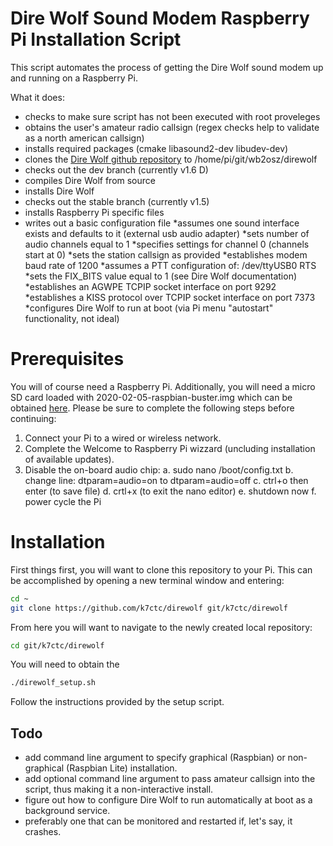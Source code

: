 # Dire Wolf Sound Modem Raspberry Pi Installation Script

This script automates the process of getting the Dire Wolf sound modem up and running on a Raspberry Pi.

What it does:
* checks to make sure script has not been executed with root proveleges
* obtains the user's amateur radio callsign (regex checks help to validate as a north american callsign)
* installs required packages (cmake libasound2-dev libudev-dev)
* clones the [Dire Wolf github repository](https://github.com/wb2osz/direwolf) to /home/pi/git/wb2osz/direwolf
* checks out the dev branch (currently v1.6 D)
* compiles Dire Wolf from source
* installs Dire Wolf
* checks out the stable branch (currently v1.5)
* installs Raspberry Pi specific files
* writes out a basic configuration file
  *assumes one sound interface exists and defaults to it (external usb audio adapter)
  *sets number of audio channels equal to 1
  *specifies settings for channel 0 (channels start at 0)
  *sets the station callsign as provided
  *establishes modem baud rate of 1200
  *assumes a PTT configuration of: /dev/ttyUSB0 RTS
  *sets the FIX_BITS value equal to 1 (see Dire Wolf documentation)
  *establishes an AGWPE TCPIP socket interface on port 9292
  *establishes a KISS protocol over TCPIP socket interface on port 7373
*configures Dire Wolf to run at boot (via Pi menu "autostart" functionality, not ideal)

# Prerequisites

You will of course need a Raspberry Pi.  Additionally, you will need a micro SD card loaded with 2020-02-05-raspbian-buster.img which can be obtained [here](http://downloads.raspberrypi.org/raspbian/images/raspbian-2020-02-07/2020-02-05-raspbian-buster.zip).  Please be sure to complete the following steps before continuing:

1. Connect your Pi to a wired or wireless network.
2. Complete the Welcome to Raspberry Pi wizzard (uncluding installation of available updates).
3. Disable the on-board audio chip:
  a. sudo nano /boot/config.txt
  b. change line: dtparam=audio=on to dtparam=audio=off
  c. ctrl+o then enter (to save file)
  d. crtl+x (to exit the nano editor)
  e. shutdown now
  f. power cycle the Pi

# Installation

First things first, you will want to clone this repository to your Pi.  This can be accomplished by opening a new terminal window and entering:

```bash
cd ~
git clone https://github.com/k7ctc/direwolf git/k7ctc/direwolf
```

From here you will want to navigate to the newly created local repository:

```bash
cd git/k7ctc/direwolf
```



You will need to obtain the 


```bash
./direwolf_setup.sh
```

Follow the instructions provided by the setup script.

## Todo

* add command line argument to specify graphical (Raspbian) or non-graphical (Raspbian Lite) installation.
* add optional command line argument to pass amateur callsign into the script, thus making it a non-interactive install.
* figure out how to configure Dire Wolf to run automatically at boot as a background service.
* preferably one that can be monitored and restarted if, let's say, it crashes.
